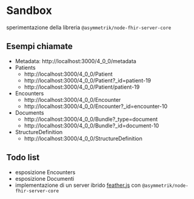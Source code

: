 Sandbox
=======
sperimentazione della libreria `@asymmetrik/node-fhir-server-core`

## Esempi chiamate
- Metadata: http://localhost:3000/4_0_0/metadata
- Patients 
  - http://localhost:3000/4_0_0/Patient
  - http://localhost:3000/4_0_0/Patient?_id=patient-19
  - http://localhost:3000/4_0_0/Patient/patient-19
- Encounters
  - http://localhost:3000/4_0_0/Encounter
  - http://localhost:3000/4_0_0/Encounter?_id=encounter-10
- Documents
  - http://localhost:3000/4_0_0/Bundle?_type=document
  - http://localhost:3000/4_0_0/Bundle?_id=document-10
- StructureDefinition
  - http://localhost:3000/4_0_0/StructureDefinition

## Todo list
- esposizione Encounters
- esposizione Documenti
- implementazione di un server ibrido [feather.js](https://feathersjs.com/) con `@asymmetrik/node-fhir-server-core`
